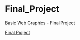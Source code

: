 # Final_Project
 Basic Web Graphics - Final Project

 <a href="/Final_Project/Final_Project/Final_Project/index.html">Final Project</a>
